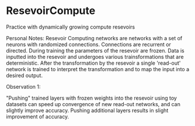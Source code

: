# ResevoirCompute
Practice with dynamically growing compute resevoirs

Personal Notes: 
Resevoir Computing networks are networks with a set of neurons with randomized connections. Connections are recurrent or directed. During training the parameters of the resevoir are frozen. Data is inputted into the resevoir and undergoes various trainsformations that are deterministic. After the transformation by the resevoir a single 'read-out' network is trained to interpret the transformation and to map the input into a desired output. 

Observation 1: 

"Pushing" trained layers with frozen weights into the resevoir using toy datasets can speed up convergence of new read-out networks, and can slightly improve accuracy. Pushing additional layers results in slight improvement of accuracy. 

